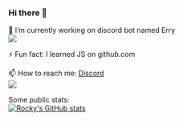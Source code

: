 ### Hi there 👋

🔭 I’m currently working on discord bot named Erry</br>
![](https://discord.c99.nl/widget/theme-1/924922244436750406.png) </br>

⚡ Fun fact: I learned JS on github.com</br>

📫 How to reach me: [Discord](https://discord.gg/QSFk3rN492)</br>
![](https://discord.c99.nl/widget/theme-1/913117505541775420.png)

Some public stats:</br>
[![Rocky's GitHub stats](https://github-readme-stats.vercel.app/api?username=Rocky-pup&show_icons=true&theme=merko)](https://github.com/anuraghazra/github-readme-stats)</br>

<!--
**Rocky-pup/Rocky-pup** is a ✨ _special_ ✨ repository because its `README.md` (this file) appears on your GitHub profile.

Here are some ideas to get you started:

- 🔭 I’m currently working on ...
- 🌱 I’m currently learning ...
- 👯 I’m looking to collaborate on ...
- 🤔 I’m looking for help with ...
- 💬 Ask me about ...
- 📫 How to reach me: ...
- 😄 Pronouns: ...
- ⚡ Fun fact: ...
-->
